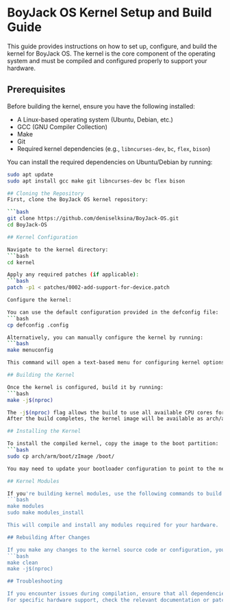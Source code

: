 # BoyJack OS Kernel Setup and Build Guide

This guide provides instructions on how to set up, configure, and build the kernel for BoyJack OS. The kernel is the core component of the operating system and must be compiled and configured properly to support your hardware.

## Prerequisites

Before building the kernel, ensure you have the following installed:

- A Linux-based operating system (Ubuntu, Debian, etc.)
- GCC (GNU Compiler Collection)
- Make
- Git
- Required kernel dependencies (e.g., `libncurses-dev`, `bc`, `flex`, `bison`)

You can install the required dependencies on Ubuntu/Debian by running:

```bash
sudo apt update
sudo apt install gcc make git libncurses-dev bc flex bison

## Cloning the Repository
First, clone the BoyJack OS kernel repository:

```bash
git clone https://github.com/deniselksina/BoyJack-OS.git
cd BoyJack-OS

## Kernel Configuration

Navigate to the kernel directory:
```bash
cd kernel

Apply any required patches (if applicable):
```bash
patch -p1 < patches/0002-add-support-for-device.patch

Configure the kernel:

You can use the default configuration provided in the defconfig file:
```bash
cp defconfig .config

Alternatively, you can manually configure the kernel by running:
```bash
make menuconfig

This command will open a text-based menu for configuring kernel options. Select the options based on your hardware and requirements.

## Building the Kernel

Once the kernel is configured, build it by running:
```bash
make -j$(nproc)

The -j$(nproc) flag allows the build to use all available CPU cores for faster compilation.
After the build completes, the kernel image will be available as arch/arm/boot/zImage.

## Installing the Kernel

To install the compiled kernel, copy the image to the boot partition:
```bash
sudo cp arch/arm/boot/zImage /boot/

You may need to update your bootloader configuration to point to the new kernel image.

## Kernel Modules

If you're building kernel modules, use the following commands to build and install them:
```bash
make modules
sudo make modules_install

This will compile and install any modules required for your hardware.

## Rebuilding After Changes

If you make any changes to the kernel source code or configuration, you can rebuild the kernel using the following commands:
```bash
make clean
make -j$(nproc)

## Troubleshooting

If you encounter issues during compilation, ensure that all dependencies are installed correctly and that the kernel configuration is set properly.
For specific hardware support, check the relevant documentation or patches.

